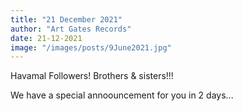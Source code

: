 ```yaml
---
title: "21 December 2021"
author: "Art Gates Records"
date: 21-12-2021
image: "/images/posts/9June2021.jpg"
---
```


Havamal Followers! Brothers & sisters!!!

We have a special annoouncement for you in 2 days...